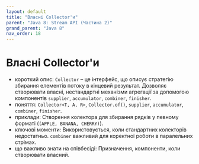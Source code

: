 ```yaml
---
layout: default
title: "Власні Collector'и"
parent: "Java 8: Stream API (Частина 2)"
grand_parent: "Java 8"
nav_order: 18
---
```


# Власні Collector'и

*   короткий опис: `Collector` – це інтерфейс, що описує стратегію збирання елементів потоку в кінцевий результат. Дозволяє створювати власні, нестандартні механізми агрегації за допомогою компонентів `supplier`, `accumulator`, `combiner`, `finisher`.
*   поняття: `Collector<T, A, R>`, `Collector.of()`, `supplier`, `accumulator`, `combiner`, `finisher`.
*   приклади: Створення колектора для збирання рядків у певному форматі (`(APPLE, BANANA, CHERRY)`).
*   ключові моменти: Використовується, коли стандартних колекторів недостатньо. `combiner` важливий для коректної роботи в паралельних стрімах.
*   що важливо знати на співбесіді: Призначення, компоненти, коли створювати власний.
